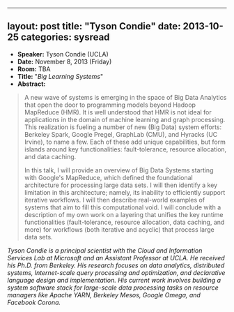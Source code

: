 
---
layout: post
title: "Tyson Condie"
date: 2013-10-25
categories: sysread
---

<ul>
	<li><strong>Speaker:</strong> Tyson Condie (UCLA)</li>
	<li><strong>Date:</strong> November 8, 2013 (Friday)</li>
	<li><strong>Room:</strong> TBA</li>
	<li><strong>Title:</strong> "<em>Big Learning Systems</em>"</li>
	<li><strong>Abstract:</strong></li>
</ul>
<blockquote>A new wave of systems is emerging in the space of Big Data Analytics that open the door to programming models beyond Hadoop MapReduce (HMR). It is well understood that HMR is not ideal for applications in the domain of machine learning and graph processing. This realization is fueling a number of new (Big Data) system efforts: Berkeley Spark, Google Pregel, GraphLab (CMU), and Hyracks (UC Irvine), to name a few. Each of these add unique capabilities, but form islands around key functionalities: fault-tolerance, resource allocation, and data caching. 

In this talk, I will provide an overview of Big Data Systems starting with Google's MapReduce, which defined the foundational architecture for processing large data sets. I will then identify a key limitation in this architecture; namely, its inability to efficiently support iterative workflows. I will then describe real-world examples of systems that aim to fill this computational void. I will conclude with a description of my own work on a layering that unifies the key runtime functionalities (fault-tolerance, resource allocation, data caching, and more) for workflows (both iterative and acyclic) that process large data sets. </blockquote>

<em>Tyson Condie is a principal scientist with the Cloud and Information Services Lab at Microsoft and an Assistant Professor at UCLA. He received his Ph.D. from Berkeley. His research focuses on data analytics, distributed systems, Internet-scale query processing and optimization, and declarative language design and implementation. His current work involves building a system software stack for large-scale data processing tasks on resource managers like Apache YARN, Berkeley Mesos, Google Omega, and Facebook Corona.</em>
